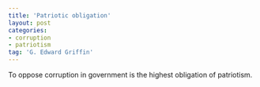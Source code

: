 ```yaml
---
title: 'Patriotic obligation'
layout: post
categories:
- corruption
- patriotism
tag: 'G. Edward Griffin'
---
```


To oppose corruption in government is the highest obligation of patriotism.
